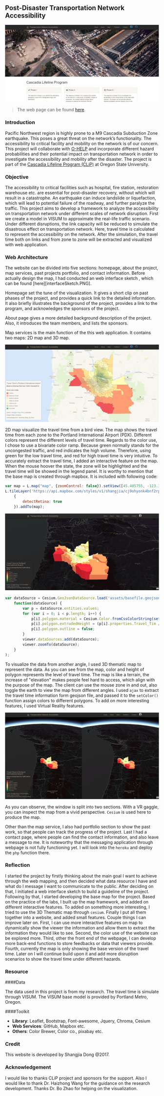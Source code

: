 ## Post-Disaster Transportation Network Accessibility 

![web interface](./img/webInterface.PNG)

> The web page can be found [here](https://shangjiadong.github.io/netAcce/).

### Introduction

Pacific Northwest region is highly prone to a M9 Cascadia Subduction Zone earthquake.  This poses a great threat on the network’s functionality. The accessibility to critical facility and mobility on the network is of our concern. This project will collaborate with [O-HELP](ohelp.oregonstate.edu) and incorporate different hazard probabilities and their potential impact on transportation network in order to investigate the accessibility and mobility after the disaster. The project is part of the [Cascadia Lifeline Program (CLiP)](http://cascadia.oregonstate.edu/) at Oregon State University. 

### Objective 

The accessibility to critical facilities such as hospital, fire station,  restoration warehouse etc. are essential for post-disaster recovery, without which will result in a catastrophe. An earthquake can induce landslide or liquefaction, which will lead to potential failure of the roadway, and further paralyze the traffic. This project aims to develop a framework to analyze the accessibility on transportation network under different scales of network disruption. First we create a model in VISUM to approximate the real-life traffic scenario. Under different disruptions, the link capacity will be reduced to simulate the disastrous effect on transportation network. Here, travel time is calculated to represent the accessibility on the network. After the simulation, the travel time both on links and from zone to zone will be extracted and visualized with web application. 

### Web Architecture 

The website can be divided into five sections: homepage, about the project, map services, past projects portfolio, and contact information. Before actually design the map, I had conducted an web interface sketch , which can be found [here][interfaceSketch.PNG].

Homepage set the tune of the visualization. It gives a short clip on past phases of the project, and provides a quick link to the detailed information. It also briefly illustrates the background of the project, provides a link to the program, and acknowledges the sponsors of the project. 

About page gives a more detailed background description of the project. Also, it introduces the team members, and lists the sponsors. 

Map services is the main function of the this web application. It contains two maps: 2D map and 3D map. 

![2D map](./img/map2d.PNG)

2D map visualize the travel time from a bird view. The map shows the travel time from each zone to the Portland International Airport (PDX). Different colors represent the different levels of travel time. Regards to the color use, I chose to use a bivariate color ramp. Because green normally stands for the uncongested traffic, and red indicates the high volume. Therefore, using green for the low travel time, and red for high travel time is very intuitive. To accurately extract the travel time, I added an interactive feature on the map. When the mouse hoover the state, the zone will be highlighted and the travel time will be showed in the legend panel. It is worthy to mention that the base map is created through mapbox. It is included with following code:

```javascript
var map = L.map("map", {zoomControl: false}).setView([45.405755, -123.117511], 9); // deactivate the zoomControl
L.tileLayer('https://api.mapbox.com/styles/v1/shangjia/cj9ohyonk4bnf2rp9lu9pjegl/tiles/256/{z}/{x}/{y}?access_token=pk.eyJ1Ijoic2hhbmdqaWEiLCJhIjoiY2o4eGYybHVtMjFpMTJ3cDhkNTlsNG1qeiJ9.eOP2kq4hzAJaTMg4Rqg5yA',
    {
        detectRetina: true
    }).addTo(map);
```

![2D map](./img/map3d.PNG)

```javascript
var dataSource = Cesium.GeoJsonDataSource.load('assets/basefile.geojson').then(
    function(dataSource) {
        var p = dataSource.entities.values;
        for (var i = 0; i < p.length; i++) {
            p[i].polygon.material = Cesium.Color.fromCssColorString(setColor(p[i].properties.Travel_Tim));
            p[i].polygon.extrudedHeight = (p[i].properties.Travel_Tim /60)* (p[i].properties.Travel_Tim/60) * 5;
            p[i].polygon.outline = false;
        }
        viewer.dataSources.add(dataSource);
        viewer.zoomTo(dataSource);
    }
);
```

To visualize the data from another angle, I used 3D thematic map to represent the data. As you can see from the map, color and height of polygon represents the level of travel time. The map is like a terrain, the increase of "elevation" makes people feel hard to access, which align with the purpose of the map. The client can use the mouse zone in and out, also toggle the earth to view the map from different angles. I used `ajax` to extract the travel time information form geojson file, and passed it to the `setColor()` function assign colors to different polygons. To add on more interesting features, I used Virtual Reality features.

![2D map](./img/mapvr.PNG)

As you can observe, the window is split into two sections. With a VR gaggle, you can inspect the map from a vivid perspective. `Cesium` is used here to produce the map. 

Other than the map service, I also had portfolio section to show the past work, so that people can track the progress of the project. Last I had a contact page, where people can find the contact information, and also leave a message to me. It is noteworthy that the messaging application through webpage is not fully functioning yet. I will look into the `heroku` and deploy the `php` function there. 

### Reflection 

I started the project by firstly thinking about the main goal I want to achieve through the web mapping, and then decided what data resource I have and what do I message I want to communicate to the public. After deciding on that, I initiated a web interface sketch to build a guideline of the project. Following by that, I started developing the base map for the project. Based on the practice of the labs, I built up the map framework, and added on different interactive features. To added on something more interesting, I tried to use the 3D Thematic map through `cesium`. Finally I put all them together into a website, and added small features. Couple things I can improve later on. First, I can use more interactive features on map to dynamically show the viewer the information and allow them to extract the information they would like to see. Second, the color use of the website can be explored more. Third, other the front end of the webpage, I can develop more back-end functions to store feedbacks or data that viewers provide. Fourth, currently the map is only showing the base version of the travel time. Later on I will continue build upon it and add more disruption scenarios to show the travel time under different hazards. 

### Resource

####Data

The data used in this project is from my research. The travel time is simulate through VISUM. The VISUM base model is provided by Portland Metro, Oregon. 

####Toolkit

- **Library**: Leaflet, Bootstrap, Font-awesome, Jquery, Chroma, Cesium 
- **Web Services**:  GitHub, Mapbox etc. 
- **Others**: Color Brewer, Color co., pixabay etc. 

### Credit 

This website is developed by Shangjia Dong @2017. 

### Acknowledgement

I would like to thanks CLiP project and sponsors for the support. Also I would like to thank Dr. Haizhong Wang for the guidance on the research development. Thanks Dr. Bo Zhao for helping on the visualization. 